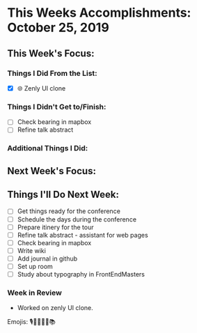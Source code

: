 # This Weeks Accomplishments: October 25, 2019

## This Week's Focus:

### Things I Did From the List:

- [x] 🌐 Zenly UI clone

### Things I Didn't Get to/Finish:

- [ ] Check bearing in mapbox
- [ ] Refine talk abstract

### Additional Things I Did:

## Next Week's Focus:

## Things I'll Do Next Week:

- [ ] Get things ready for the conference
- [ ] Schedule the days during the conference
- [ ] Prepare itinery for the tour
- [ ] Refine talk abstract - assistant for web pages
- [ ] Check bearing in mapbox
- [ ] Write wiki
- [ ] Add journal in github
- [ ] Set up room
- [ ] Study about typography in FrontEndMasters

### Week in Review

- Worked on zenly UI clone.

Emojis: 🎙🚀💜💛🌐📚
